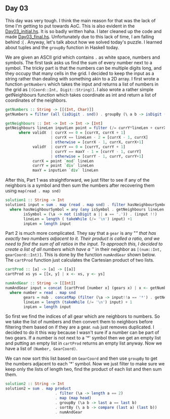 ## Day 03
This day was very tough. I think the main reason for that was the lack of time I'm getting to put towards AoC. This is also evident in the [Day03_initial.hs](Day03_initial.hs). It is so badly written haha. I later cleaned up the code and made [Day03_final.hs](Day03_final.hs). Unfortunately due to this lack of time, I am falling behind :( . Anyway, let's talk about how we solved today's puzzle. I learned about tuples and the `groupBy` function in Haskell today.

We are given an ASCII grid which contains `.` as white space, numbers and symbols. The first task asks us find the sum of every number next to a symbol. The tricky part is that the numbers can be multiple digits long, and they occupy that many cells in the grid. I decided to keep the input as a string rather than dealing with something akin to a 2D array. I first wrote a function `getNumbers` which takes the input and returns a list of numbers in the grid as `[(Coord::Int, Digit::String)]`. I also wrote a rather simple getNeighbours function which takes coordinate as int and return a list of coordinates of the neighbors.

```hs 
getNumbers :: String -> [[(Int, Char)]]
getNumbers = filter (all (isDigit . snd)) . groupBy (\ a b -> isDigit (snd a) == isDigit (snd b)) . zip [0..]

getNeighbours :: Int -> Int -> Int -> [Int]
getNeighbours lineLen inputLen point = filter (/= currY*lineLen + currX) $ [y*lineLen + x | x <- validX, y <- validY]
      where validX  | currX == 0 = [currX, currX + 1]
                    | currX == lineLen - 2 = [currX - 1, currX]
                    | otherwise = [currX - 1, currX, currX+1]
            validY  | currY == 0 = [currY, currY + 1]
                    | currY == maxY - 1 = [currY - 1, currY]
                    | otherwise = [currY - 1, currY, currY+1]
            currX = point `mod` lineLen
            currY = point `div` lineLen
            maxY = inputLen `div` lineLen
```

After this, Part 1 was straightforward, we just filter to see if any of the neighbors is a symbol and then sum the numbers after recovering them using `map(read . map snd)`

```hs 
solution1 :: String -> Int
solution1 input = sum . map (read . map snd) . filter hasNeighbourSymbol $ getNumbers input
  where hasNeighbourSymbol = any (any isSymbol . getNeighbours lineLen inpLen . fst)
        isSymbol = (\a -> not (isDigit a || a == '.')) . (input !!)
        lineLen = length ( takeWhile (/= '\n') input) +1
        inpLen = length input
```

Part 2 is much more complicated. They say that a `gear` is any "*" that has exactly two numbers adjacent to it. Their product is called a ratio, and we need to find the sum of all ratios in the input. To approach this, I decided to create a list of all numbers which have a '*' in their neighbor as `[(num::Int, gearCoord::Int)]`. This is done by the function `numAndGear` shown below. The `cartProd` function just calculates the Cartesian product of two lists.

```hs 
cartProd :: [a] -> [a] -> [[a]]
cartProd xs ys = [[x, y] | x <- xs, y <- ys]

numAndGear :: String -> [[Int]]
numAndGear input = concat [cartProd [number x] (gears x) | x <- getNumbers input]
  where number = read . map snd
        gears = nub . concatMap (filter (\a -> input!!a == '*') . getNeighbours lineLen inpLen . fst)
        lineLen = length (takeWhile (/= '\n') input) + 1
        inpLen = length input
```

So first we find the indices of all gear which are neighbors to numbers. So we take the list of numbers and then convert them to neighbors before filtering them based on if they are a gear. `nub` just removes duplicated. I decided to do it this way because I wasn't sure if a number can be part of two gears. If a number is not next to a '*' symbol then we get an empty list and putting an empty list in `cartProd` returns an empty list anyway. Now we have a list of `(Number, GearCoord)`.

We can now sort this list based on `GearCoord` and then use `groupBy` to get the numbers adjacent to each '*' symbol. Now we just filter to make sure we keep only the lists of length two, find the product of each list and then sum them.

```hs 
solution2 :: String -> Int
solution2 = sum . map product
                      . filter (\a -> length a == 2)
                      . map (map head)
                      . groupBy (\a b -> last a == last b)
                      . sortBy (\ a b -> compare (last a) (last b))
                      . numAndGear
```
